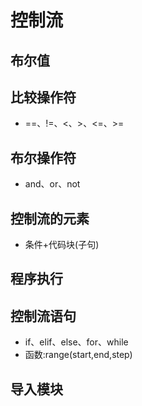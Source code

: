 # 控制流
## 布尔值
## 比较操作符
- ==、!=、<、>、<=、>=
## 布尔操作符
- and、or、not
## 控制流的元素
- 条件+代码块(子句)
## 程序执行
## 控制流语句
- if、elif、else、for、while
- 函数:range(start,end,step)
## 导入模块
